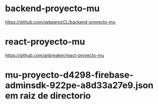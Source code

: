 # backend-proyecto-mu

https://github.com/sebperezCL/backend-proyecto-mu

# react-proyecto-mu

https://github.com/anbreaker/react-proyecto-mu

# mu-proyecto-d4298-firebase-adminsdk-922pe-a8d33a27e9.json em raiz de directorio